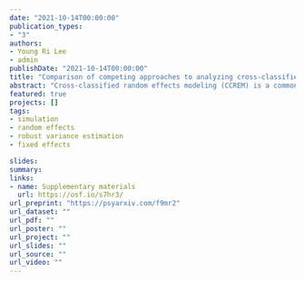 ```yaml
---
date: "2021-10-14T00:00:00"
publication_types:
- "3"
authors:
- Young Ri Lee
- admin
publishDate: "2021-10-14T00:00:00"
title: "Comparison of competing approaches to analyzing cross-classified data: Random effects models, ordinary least squares, or fixed effects with cluster robust standard errors"
abstract: "Cross-classified random effects modeling (CCREM) is a common approach for analyzing cross-classified data in education. However, when the focus of a study is on the regression coefficients at level one rather than on the random effects, ordinary least squares regression with cluster robust variance estimators (OLS-CRVE) or fixed effects regression with CRVE (FE-CRVE) could be appropriate approaches. These alternative methods may be advantageous because they rely on weaker assumptions than what is required by CCREM. We conducted a Monte Carlo Simulation study to compare the performance of CCREM, OLS-CRVE, and FE-CRVE in models with crossed random effects, including conditions where homoscedasticity assumptions and exogeneity assumptions held and conditions where they were violated. We found that CCREM performed the best when its assumptions are all met. However, when homoscedasticity assumptions are violated, OLS-CRVE and FE-CRVE provided similar or better performance than CCREM. FE-CRVE showed the best performance when the exogeneity assumption is violated. Thus, we recommend two-way FE-CRVE as a good alternative to CCREM, particularly if the homoscedasticity or exogeneity assumptions of the CCREM might be in doubt."
featured: true
projects: []
tags: 
- simulation
- random effects
- robust variance estimation
- fixed effects

slides: 
summary: 
links:
- name: Supplementary materials
  url: https://osf.io/s7hr3/
url_preprint: "https://psyarxiv.com/f9mr2"
url_dataset: ""
url_pdf: ""
url_poster: ""
url_project: ""
url_slides: ""
url_source: ""
url_video: ""
---
```

